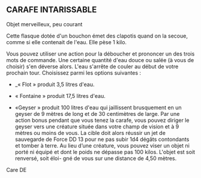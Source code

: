 ## CARAFE INTARISSABLE

Objet merveilleux, peu courant

Cette flasque dotée d'un bouchon émet des clapotis quand on
la secoue, comme si elle contenait de l'eau. Elle pèse 1 kilo.

Vous pouvez utiliser une action pour la déboucher et
prononcer un des trois mots de commande. Une certaine
quantité d'eau douce ou salée (à vous de choisir) s'en déverse
alors. L'eau s'arrête de couler au début de votre prochain
tour. Choisissez parmi les options suivantes :

+ _« Flot » produit 3,5 litres d'eau.

+ « Fontaine » produit 17,5 litres d'eau.

+ «Geyser » produit 100 litres d'eau qui jaillissent
brusquement en un geyser de 9 mètres de long et de 30
centimètres de large. Par une action bonus pendant que
vous tenez la carafe, vous pouvez diriger le geyser vers une
créature située dans votre champ de vision et à 9 mètres
ou moins de vous. La cible doit alors réussir un jet de
sauvegarde de Force DD 13 pour ne pas subir 1d4 dégâts
contondants et tomber à terre. Au lieu d’une créature, vous
pouvez viser un objet ni porté ni équipé et dont le poids ne
dépasse pas 100 kilos. L'objet est soit renversé, soit éloi-
gné de vous sur une distance de 4,50 mètres.

Care DE
